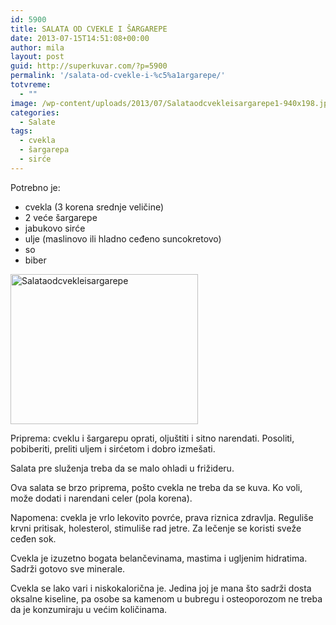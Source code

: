 ```yaml
---
id: 5900
title: SALATA OD CVEKLE I ŠARGAREPE
date: 2013-07-15T14:51:08+00:00
author: mila
layout: post
guid: http://superkuvar.com/?p=5900
permalink: '/salata-od-cvekle-i-%c5%a1argarepe/'
totvreme:
  - ""
image: /wp-content/uploads/2013/07/Salataodcvekleisargarepe1-940x198.jpg
categories:
  - Salate
tags:
  - cvekla
  - šargarepa
  - sirće
---
```

Potrebno je:

  * cvekla (3 korena srednje veličine)
  * 2 veće šargarepe
  * jabukovo sirće
  * ulje (maslinovo ili hladno ceđeno suncokretovo)
  * so
  * biber

<img class="alignnone size-medium wp-image-5901" src="//superkuvar.com/wp-content/uploads/2013/07/Salataodcvekleisargarepe-e1373874524731-300x240.jpg" alt="Salataodcvekleisargarepe" width="300" height="240" /> 

Priprema: cveklu i šargarepu oprati, oljuštiti i sitno narendati. Posoliti, pobiberiti, preliti uljem i sirćetom i dobro izmešati.

Salata pre služenja treba da se malo ohladi u frižideru.

Ova salata se brzo priprema, pošto cvekla ne treba da se kuva. Ko voli, može dodati i narendani celer (pola korena).

Napomena: cvekla je vrlo lekovito povrće, prava riznica zdravlja. Reguliše krvni pritisak, holesterol, stimuliše rad jetre. Za lečenje se koristi sveže ceđen sok.

Cvekla je izuzetno bogata belančevinama, mastima i ugljenim hidratima. Sadrži gotovo sve minerale.

Cvekla se lako vari i niskokalorična je. Jedina joj je mana što sadrži dosta oksalne kiseline, pa osobe sa kamenom u bubregu i osteoporozom ne treba da je konzumiraju u većim količinama.